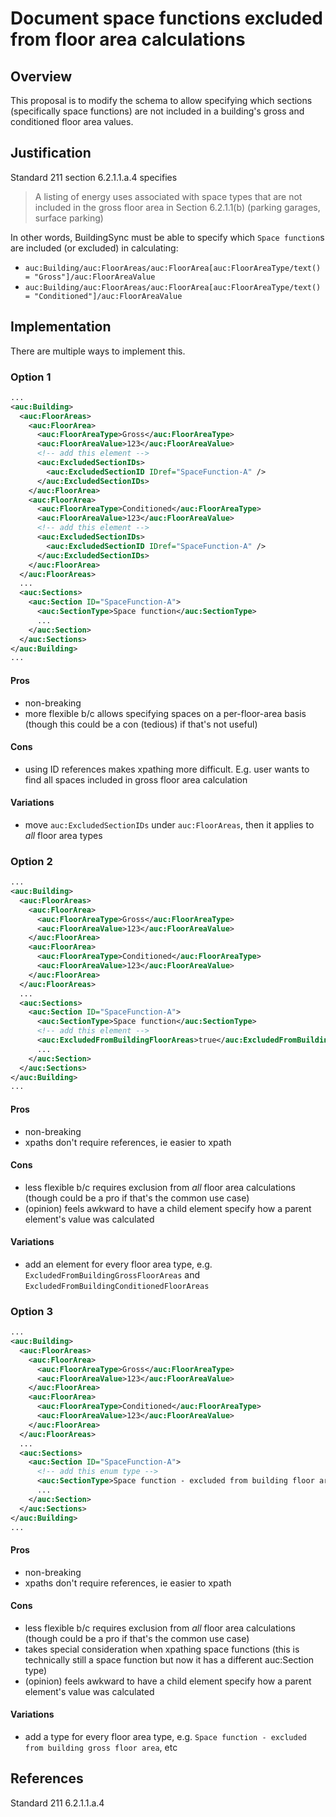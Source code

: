 # Document space functions excluded from floor area calculations

## Overview

This proposal is to modify the schema to allow specifying which sections (specifically space functions) are not included in a building's gross and conditioned floor area values.

## Justification

Standard 211 section 6.2.1.1.a.4 specifies
> A listing of energy uses associated with space types that are not included in the gross floor area in Section 6.2.1.1(b) (parking garages, surface parking)

In other words, BuildingSync must be able to specify which `Space function`s are included (or excluded) in calculating:
- `auc:Building/auc:FloorAreas/auc:FloorArea[auc:FloorAreaType/text() = "Gross"]/auc:FloorAreaValue`
- `auc:Building/auc:FloorAreas/auc:FloorArea[auc:FloorAreaType/text() = "Conditioned"]/auc:FloorAreaValue`

## Implementation

There are multiple ways to implement this.

### Option 1

```xml
...
<auc:Building>
  <auc:FloorAreas>
    <auc:FloorArea>
      <auc:FloorAreaType>Gross</auc:FloorAreaType>
      <auc:FloorAreaValue>123</auc:FloorAreaValue>
      <!-- add this element -->
      <auc:ExcludedSectionIDs>
        <auc:ExcludedSectionID IDref="SpaceFunction-A" />
      </auc:ExcludedSectionIDs>
    </auc:FloorArea>
    <auc:FloorArea>
      <auc:FloorAreaType>Conditioned</auc:FloorAreaType>
      <auc:FloorAreaValue>123</auc:FloorAreaValue>
      <!-- add this element -->
      <auc:ExcludedSectionIDs>
        <auc:ExcludedSectionID IDref="SpaceFunction-A" />
      </auc:ExcludedSectionIDs>
    </auc:FloorArea>
  </auc:FloorAreas>
  ...
  <auc:Sections>
    <auc:Section ID="SpaceFunction-A">
      <auc:SectionType>Space function</auc:SectionType>
      ...
    </auc:Section>
  </auc:Sections>
</auc:Building>
...
```

#### Pros
- non-breaking
- more flexible b/c allows specifying spaces on a per-floor-area basis (though this could be a con (tedious) if that's not useful)

#### Cons
- using ID references makes xpathing more difficult. E.g. user wants to find all spaces included in gross floor area calculation

#### Variations
- move `auc:ExcludedSectionIDs` under `auc:FloorAreas`, then it applies to _all_ floor area types

### Option 2

```xml
...
<auc:Building>
  <auc:FloorAreas>
    <auc:FloorArea>
      <auc:FloorAreaType>Gross</auc:FloorAreaType>
      <auc:FloorAreaValue>123</auc:FloorAreaValue>
    </auc:FloorArea>
    <auc:FloorArea>
      <auc:FloorAreaType>Conditioned</auc:FloorAreaType>
      <auc:FloorAreaValue>123</auc:FloorAreaValue>
    </auc:FloorArea>
  </auc:FloorAreas>
  ...
  <auc:Sections>
    <auc:Section ID="SpaceFunction-A">
      <auc:SectionType>Space function</auc:SectionType>
      <!-- add this element -->
      <auc:ExcludedFromBuildingFloorAreas>true</auc:ExcludedFromBuildingFloorAreas>
      ...
    </auc:Section>
  </auc:Sections>
</auc:Building>
...
```

#### Pros
- non-breaking
- xpaths don't require references, ie easier to xpath

#### Cons
- less flexible b/c requires exclusion from _all_ floor area calculations (though could be a pro if that's the common use case)
- (opinion) feels awkward to have a child element specify how a parent element's value was calculated

#### Variations
- add an element for every floor area type, e.g. `ExcludedFromBuildingGrossFloorAreas` and `ExcludedFromBuildingConditionedFloorAreas`

### Option 3

```xml
...
<auc:Building>
  <auc:FloorAreas>
    <auc:FloorArea>
      <auc:FloorAreaType>Gross</auc:FloorAreaType>
      <auc:FloorAreaValue>123</auc:FloorAreaValue>
    </auc:FloorArea>
    <auc:FloorArea>
      <auc:FloorAreaType>Conditioned</auc:FloorAreaType>
      <auc:FloorAreaValue>123</auc:FloorAreaValue>
    </auc:FloorArea>
  </auc:FloorAreas>
  ...
  <auc:Sections>
    <auc:Section ID="SpaceFunction-A">
      <!-- add this enum type -->
      <auc:SectionType>Space function - excluded from building floor area</auc:SectionType>
      ...
    </auc:Section>
  </auc:Sections>
</auc:Building>
...
```

#### Pros
- non-breaking
- xpaths don't require references, ie easier to xpath

#### Cons
- less flexible b/c requires exclusion from _all_ floor area calculations (though could be a pro if that's the common use case)
- takes special consideration when xpathing space functions (this is technically still a space function but now it has a different auc:Section type)
- (opinion) feels awkward to have a child element specify how a parent element's value was calculated

#### Variations
- add a type for every floor area type, e.g. `Space function - excluded from building gross floor area`, etc

## References

Standard 211 6.2.1.1.a.4
